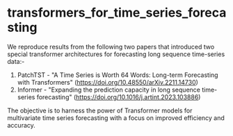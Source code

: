 # transformers_for_time_series_forecasting

We reproduce results from the following two papers that introduced two special transformer architectures for forecasting long sequence time-series data:- 

1) PatchTST - "A Time Series is Worth 64 Words: Long-term Forecasting with Transformers" (https://doi.org/10.48550/arXiv.2211.14730)
2) Informer - "Expanding the prediction capacity in long sequence time-series forecasting" (https://doi.org/10.1016/j.artint.2023.103886)

The objective is to harness the power of Transformer models for multivariate time series forecasting with a focus on improved efficiency and accuracy.
